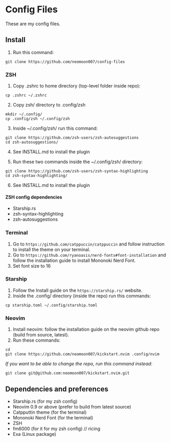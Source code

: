 # Config Files
These are my config files.

## Install
1. Run this command:
```
git clone https://github.com/neomoon007/config-files
```

### ZSH
1. Copy .zshrc to home directory (top-level folder inside repo):
```
cp .zshrc ~/.zshrc
```

2. Copy zsh/ directory to .config/zsh
```
mkdir ~/.config/
cp .config/zsh ~/.config/zsh
```

3. Inside ~/.config/zsh/ run this command:
```
git clone https://github.com/zsh-users/zsh-autosuggestions
cd zsh-autosuggestions/
```
4. See INSTALL.md to install the plugin

5. Run these two commands inside the ~/.config/zsh/ directory:
```
git clone https://github.com/zsh-users/zsh-syntax-highlighting
cd zsh-syntax-highlighting/
```

6. See INSTALL.md to install the plugin

#### ZSH config dependencies
- Starship.rs
- zsh-syntax-highlighting
- zsh-autosuggestions

### Terminal
1. Go to `https://github.com/catppuccin/catppuccin` and follow instruction to install the theme on your terminal.
2. Go to `https://github.com/ryanoasis/nerd-fonts#font-installation` and follow the installation guide to install Mononoki Nerd Font.
3. Set font size to 16

### Starship
1. Follow the Install guide on the `https://starship.rs/` website.
2. Inside the .config/ directory (inside the repo) run this commands:
```
cp starship.toml ~/.config/starship.toml
```

### Neovim
1. Install neovim: follow the installation guide on the neovim github repo (build from source, latest).
2. Run these commands:
```
cd
git clone https://github.com/neomoon007/kickstart.nvim .config/nvim
```
*If you want to be able to change the repo, run this command instead:*
```
git clone git@github.com:neomoon007/kickstart.nvim.git
```

## Dependencies and preferences
- Starship.rs (for my zsh config)
- Neovim 0.9 or above (prefer to build from latest source)
- Catpputtin theme (for the terminal)
- Mononoki Nerd Font (for the terminal)
- ZSH 
- fm6000 (for it for my zsh config) // ricing
- Exa (Linux package)
